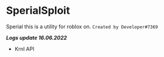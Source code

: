 # SperialSploit
Sperial this is a utility for roblox on. 
`Created by Developer#7369`

***Logs update 16.06.2022***
+ Krnl API
